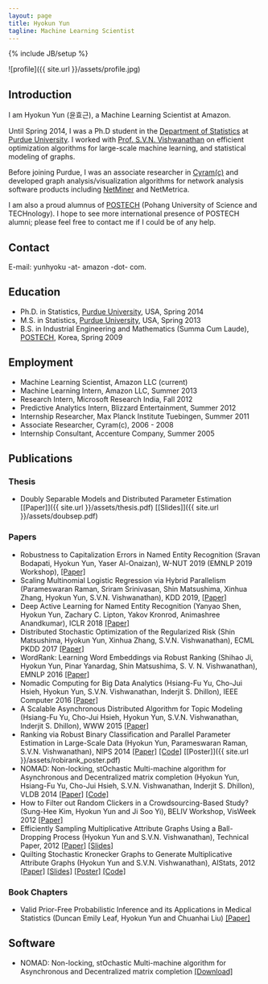 ```yaml
---
layout: page
title: Hyokun Yun
tagline: Machine Learning Scientist
---
```

{% include JB/setup %}

![profile]({{ site.url }}/assets/profile.jpg)

## Introduction

I am Hyokun Yun (윤효근), a Machine Learning Scientist at Amazon.

Until Spring 2014, I was a Ph.D student in the
[Department of Statistics](http://www.stat.purdue.edu) at 
[Purdue University](http://www.purdue.edu).  I worked with 
[Prof. S.V.N. Vishwanathan](http://www.stat.purdue.edu/~vishy) 
on efficient optimization algorithms for large-scale machine learning,
and statistical modeling of graphs.

Before joining Purdue, I was an associate researcher in
[Cyram(c)](http://www.cyram.com) and developed graph
analysis/visualization algorithms for network analysis software
products including [NetMiner](http://www.netminer.com) and NetMetrica.

I am also a proud alumnus of [POSTECH](http://www.postech.edu) (Pohang
University of Science and TECHnology).  I hope to see more
international presence of POSTECH alumni; please feel free to contact
me if I could be of any help.

## Contact

<!---
Department of Statistics, HAAS 175 <br/>
205 North University Street <br/>
Purdue University <br/>
West Lafayette, IN 47907
--->

E-mail: yunhyoku -at- amazon -dot- com.

## Education

- Ph.D. in Statistics, [Purdue University](http://www.purdue.edu),
  USA, Spring 2014
- M.S. in Statistics, [Purdue University](http://www.purdue.edu), USA,
  Spring 2013
- B.S. in Industrial Engineering and Mathematics (Summa Cum Laude),
  [POSTECH](http://www.postech.edu), Korea, Spring 2009

## Employment

- Machine Learning Scientist, Amazon LLC (current)
- Machine Learning Intern, Amazon LLC, Summer 2013
- Research Intern, Microsoft Research India, Fall 2012
- Predictive Analytics Intern, Blizzard Entertainment, Summer 2012
- Internship Researcher, Max Planck Institute Tuebingen, Summer 2011
- Associate Researcher, Cyram(c), 2006 - 2008
- Internship Consultant, Accenture Company, Summer 2005

## Publications

### Thesis

- Doubly Separable Models and Distributed Parameter Estimation
  [\[Paper\]]({{ site.url }}/assets/thesis.pdf) [\[Slides\]]({{ site.url }}/assets/doubsep.pdf)

### Papers

- Robustness to Capitalization Errors in Named Entity Recognition (Sravan Bodapati, Hyokun Yun, Yaser Al-Onaizan), W-NUT 2019 (EMNLP 2019 Workshop), [\[Paper\]](https://arxiv.org/abs/1911.05241)
- Scaling Multinomial Logistic Regression via Hybrid Parallelism (Parameswaran Raman, Sriram Srinivasan, Shin Matsushima, Xinhua Zhang, Hyokun Yun, S.V.N. Vishwanathan), KDD 2019, [\[Paper\]](https://people.ucsc.edu/~praman1/static/pub/mlr-kdd19.pdf)
- Deep Active Learning for Named Entity Recognition (Yanyao Shen, Hyokun Yun, Zachary C. Lipton, Yakov Kronrod, Animashree Anandkumar), ICLR 2018 [\[Paper\]](https://openreview.net/pdf?id=ry018WZAZ)
- Distributed Stochastic Optimization of the Regularized Risk (Shin Matsushima, Hyokun Yun, Xinhua Zhang, S.V.N. Vishwanathan), ECML PKDD 2017 [\[Paper\]](http://ecmlpkdd2017.ijs.si/papers/paperID526.pdf)
- WordRank: Learning Word Embeddings via Robust Ranking (Shihao Ji, Hyokun Yun, Pinar Yanardag, Shin Matsushima, S. V. N. Vishwanathan), EMNLP 2016 [\[Paper\]](http://arxiv.org/abs/1506.02761)
- Nomadic Computing for Big Data Analytics (Hsiang-Fu Yu, Cho-Jui Hsieh, Hyokun Yun, S.V.N. Vishwanathan, Inderjit S. Dhillon), IEEE Computer 2016 [\[Paper\]](http://ieeexplore.ieee.org/document/7452314)
- A Scalable Asynchronous Distributed Algorithm for Topic Modeling (Hsiang-Fu Yu, Cho-Jui Hsieh, Hyokun Yun, S.V.N. Vishwanathan, Inderjit S. Dhillon), WWW 2015 [\[Paper\]](http://arxiv.org/abs/1412.4986)
- Ranking via Robust Binary Classification and Parallel Parameter
  Estimation in Large-Scale Data (Hyokun Yun, Parameswaran Raman,
  S.V.N. Vishwanathan), NIPS 2014
  [\[Paper\]](http://arxiv.org/abs/1402.2676)
  [\[Code\]](https://bitbucket.org/d_ijk_stra/robirank) [\[Poster\]]({{ site.url }}/assets/robirank_poster.pdf)
- NOMAD: Non-locking, stOchastic Multi-machine algorithm for
  Asynchronous and Decentralized matrix completion (Hyokun Yun,
  Hsiang-Fu Yu, Cho-Jui Hsieh, S.V.N. Vishwanathan, Inderjit S. Dhillon),
  VLDB 2014 [\[Paper\]](http://arxiv.org/abs/1312.0193) [\[Code\]](http://www.stat.purdue.edu/~yun3/nomad.zip)
- How to Filter out Random Clickers in a Crowdsourcing-Based Study? (Sung-Hee Kim, Hyokun Yun and Ji Soo Yi), BELIV Workshop, VisWeek 2012 [\[Paper\]](http://www.beliv.org/papers/beliv2012/paper16.pdf)
- Efficiently Sampling Multiplicative Attribute Graphs Using a Ball-Dropping Process (Hyokun Yun and S.V.N. Vishwanathan), Technical Paper, 2012 [\[Paper\]](http://arxiv.org/abs/1202.6001) [\[Slides\]](https://sites.google.com/site/hyokunyun/publications/accrej.pdf?attredirects=0&d=1)
- Quilting Stochastic Kronecker Graphs to Generate Multiplicative Attribute Graphs (Hyokun Yun and S.V.N. Vishwanathan), AIStats, 2012 [\[Paper\]](http://arxiv.org/abs/1110.5383) [\[Slides\]](https://sites.google.com/site/hyokunyun/publications/maggen_slides.pdf?attredirects=0) [\[Poster\]](https://sites.google.com/site/hyokunyun/publications/ima_poster.pdf?attredirects=0)  [\[Code\]](https://sites.google.com/site/hyokunyun/publications/mag_quilt.zip?attredirects=0)

### Book Chapters

- Valid Prior-Free Probabilistic Inference and its Applications in Medical Statistics (Duncan Emily Leaf, Hyokun Yun and Chuanhai Liu) [\[Paper\]](http://www.stat.purdue.edu/~chuanhai/docs/eyl.pdf)

## Software

- NOMAD: Non-locking, stOchastic Multi-machine algorithm for Asynchronous and Decentralized matrix completion [\[Download\]](http://www.stat.purdue.edu/~yun3/nomad.zip)
